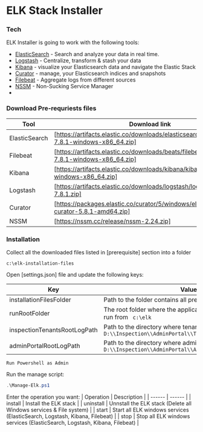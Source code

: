 # ELK Stack Installer

### Tech

ELK Installer is going to work with the following tools:

* [ElasticSearch](https://www.elastic.co/) - Search and analyze your data in real time.
* [Logstash](https://www.elastic.co/logstash) - Centralize, transform & stash your data
* [Kibana](https://www.elastic.co/kibana) - visualize your Elasticsearch data and navigate the Elastic Stack
* [Curator](https://www.elastic.co/guide/en/elasticsearch/client/curator/current/about.html#:~:text=Elasticsearch%20Curator%20helps%20you%20curate,this%20actionable%20list%20as%20needed.) - manage, your Elasticsearch indices and snapshots
* [Filebeat](https://www.elastic.co/beats/filebeat) - Aggregate logs from different sources
* [NSSM](https://nssm.cc/) - Non-Sucking Service Manager
* 
### Download Pre-requriests files

| Tool | Download link |
| ------ | ------ |
| ElasticSearch | [https://artifacts.elastic.co/downloads/elasticsearch/elasticsearch-7.8.1-windows-x86_64.zip] |
| Filebeat | [https://artifacts.elastic.co/downloads/beats/filebeat/filebeat-7.8.1-windows-x86_64.zip] |
| Kibana | [https://artifacts.elastic.co/downloads/kibana/kibana-7.8.1-windows-x86_64.zip] |
| Logstash | [https://artifacts.elastic.co/downloads/logstash/logstash-7.8.1.zip] |
| Curator | [https://packages.elastic.co/curator/5/windows/elasticsearch-curator-5.8.1-amd64.zip] |
| NSSM | [https://nssm.cc/release/nssm-2.24.zip] |

### Installation

Collect all the downloaded files listed in [prerequisite] section into a folder
```
c:\elk-installation-files
```

Open [settings.json] file and update the following keys:

| Key | Value |
| ------ | ------ |
| installationFilesFolder | Path to the folder contains all prerequisite zip files |
| runRootFolder | The root folder where the application will be installed and run from ``` c:\elk```|
| inspectionTenantsRootLogPath | Path to the directory where tenant logs is stored ``` D:\\Inspection\\AdminPortal\\Tenants_logs\\LABTOP\\logs``` |
| adminPortalRootLogPath | Path to the directory where admin portal logs is stored ``` D:\\Inspection\\AdminPortal\\AdminPortal_websiste\\logs``` |

```
Run Powershell as Admin
```
Run the manage script:
```powershell
.\Manage-Elk.ps1
```

Enter the operation you want:
| Operation | Description |
| ------ | ------ |
| install | Install the ELK stack  |
| uninstall | Unnstall the ELK stack (Delete all Windows services & File system)  |
| start | Start all ELK windows services (ElasticSearch, Logstash, Kibana, Filebeat)  |
| stop | Stop all ELK windows services (ElasticSearch, Logstash, Kibana, Filebeat) |


